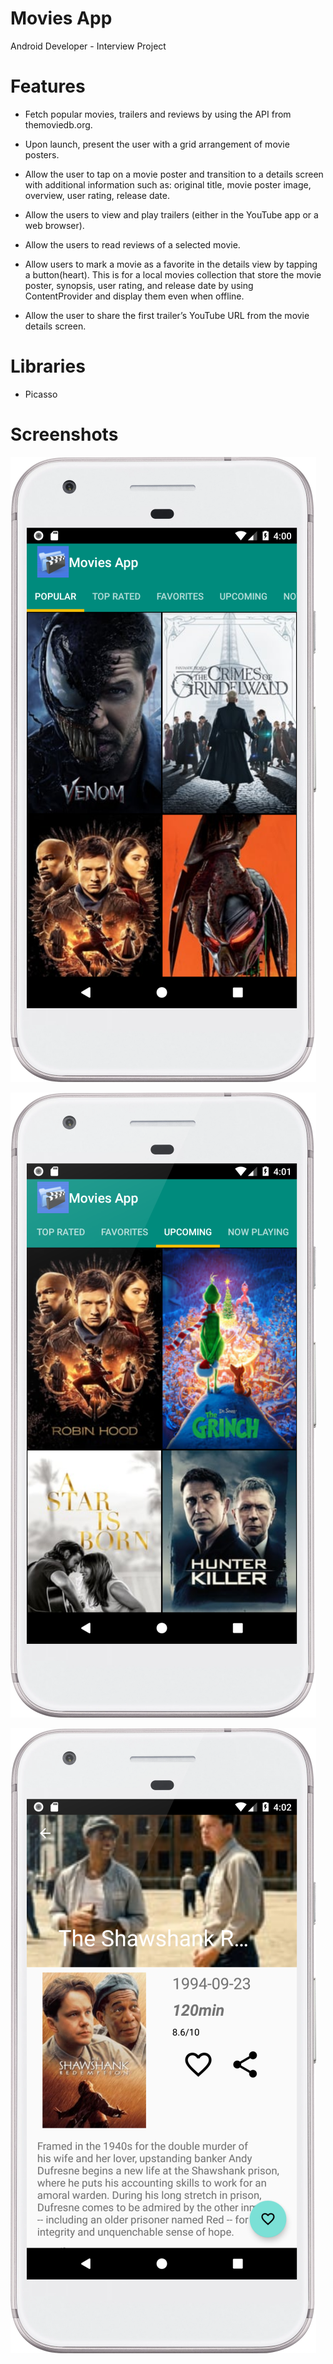 
# Movies App

Android Developer - Interview Project


# Features

* Fetch popular movies, trailers and reviews by using the API from themoviedb.org.

* Upon launch, present the user with a grid arrangement of movie posters. 

* Allow the user to tap on a movie poster and transition to a details screen with additional information such as: original title, movie poster image, overview, user rating, release date.

* Allow the users to view and play trailers (either in the YouTube app or a web browser).

* Allow the users to read reviews of a selected movie.

* Allow users to mark a movie as a favorite in the details view by tapping a button(heart). This is for a local movies collection that store the movie poster, synopsis, user rating, and release date by using ContentProvider and display them even when offline.

* Allow the user to share the first trailer’s YouTube URL from the movie details screen.


# Libraries

* Picasso


# Screenshots


![Main Screen](https://github.com/ondercaglar/MoviesApp/blob/master/screen1.png)

![Main Screen 2](https://github.com/ondercaglar/MoviesApp/blob/master/screen2.png)

![Movie Details](https://github.com/ondercaglar/MoviesApp/blob/master/screen3.png)



